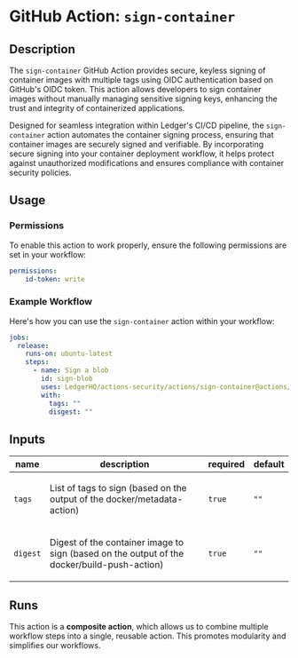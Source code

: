 # GitHub Action: `sign-container`

<!-- action-docs-description source="action.yml" -->
## Description

The `sign-container` GitHub Action provides secure, keyless signing of container images with multiple tags using OIDC authentication based on GitHub's OIDC token. This action allows developers to sign container images without manually managing sensitive signing keys, enhancing the trust and integrity of containerized applications.

Designed for seamless integration within Ledger's CI/CD pipeline, the `sign-container` action automates the container signing process, ensuring that container images are securely signed and verifiable. By incorporating secure signing into your container deployment workflow, it helps protect against unauthorized modifications and ensures compliance with container security policies.
<!-- action-docs-description source="action.yml" -->

## Usage

### Permissions

To enable this action to work properly, ensure the following permissions are set in your workflow:

```yaml
permissions:
    id-token: write
```

### Example Workflow

Here's how you can use the `sign-container` action within your workflow:

```yaml
jobs:
  release:
    runs-on: ubuntu-latest
    steps:
      - name: Sign a blob
        id: sign-blob
        uses: LedgerHQ/actions-security/actions/sign-container@actions/sign-container-1
        with:
          tags: ""
          disgest: ""
```

<!-- action-docs-inputs source="action.yml" -->
## Inputs

| name | description | required | default |
| --- | --- | --- | --- |
| `tags` | <p>List of tags to sign (based on the output of the docker/metadata-action)</p> | `true` | `""` |
| `digest` | <p>Digest of the container image to sign (based on the output of the docker/build-push-action)</p> | `true` | `""` |
<!-- action-docs-inputs source="action.yml" -->

<!-- action-docs-outputs source="action.yml" -->

<!-- action-docs-outputs source="action.yml" -->


## Runs

This action is a **composite action**, which allows us to combine multiple workflow steps into a single, reusable action. This promotes modularity and simplifies our workflows.
